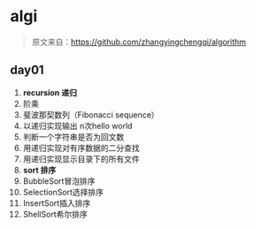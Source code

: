 # algi

>原文来自：https://github.com/zhangyingchengqi/algorithm


## day01

1. **recursion 递归**
  1. 阶乘
  2. 斐波那契数列（Fibonacci sequence）
  3. 以递归实现输出 n次hello world
  4. 判断一个字符串是否为回文数
  5. 用递归实现对有序数据的二分查找
  6. 用递归实现显示目录下的所有文件
2. **sort 排序**
  1. BubbleSort冒泡排序
  2. SelectionSort选择排序
  3. InsertSort插入排序
  4. ShellSort希尔排序

